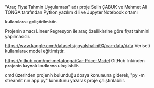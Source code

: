 "Araç Fiyat Tahmin Uygulaması" adlı proje Selin ÇABUK ve Mehmet Ali TONGA tarafından Python yazılım dili ve Jupyter Notebook ortamı

kullanılarak geliştirilmiştir.

Projenin amacı Lineer Regresyon ile araç özelliklerine göre fiyat tahmini yapılmasıdır.

https://www.kaggle.com/datasets/goyalshalini93/car-data/data Veriseti kullanılarak model eğitilmiştir.

https://github.com/mehmetatonga/Car-Price-Model GitHub linkinden projenin kaynak kodlarına ulaşılabilir.

cmd üzerinden projenin bulunduğu dosya konumuna giderek, "py -m streamlit run app.py" komutunu yazarak proje çalıştırılabilir.
